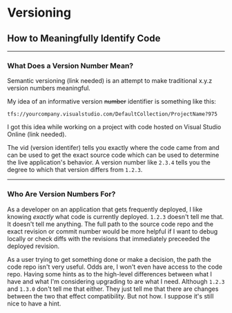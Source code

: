 # Versioning

## How to Meaningfully Identify Code

---

### What Does a Version Number Mean?

Semantic versioning (link needed) is an attempt to make traditional x.y.z version numbers meaningful.

My idea of an informative version <s>number</s> identifier is something like this:

```
tfs://yourcompany.visualstudio.com/DefaultCollection/ProjectName?975
```

I got this idea while working on a project with code hosted on Visual Studio Online (link needed).

The vid (version identifer) tells you exactly where the code came from and can be used to get the exact source code which can be used to determine the live application's behavior. A version number like `2.3.4` tells you the degree to which that version differs from `1.2.3`.

---

### Who Are Version Numbers For?

As a developer on an application that gets frequently deployed, I like knowing *exactly* what code is currently deployed. `1.2.3` doesn't tell me that. It doesn't tell me anything. The full path to the source code repo and the exact revision or commit number would be more helpful if I want to debug locally or check diffs with the revisions that immediately preceeded the deployed revision.

As a user trying to get something done or make a decision, the path the code repo isn't very useful. Odds are, I won't even have access to the code repo. Having some hints as to the high-level differences between what I have and what I'm considering upgrading to are what I need. Although `1.2.3` and `1.3.0` don't tell me that either. They just tell me that there are changes between the two that effect compatibility. But not how. I suppose it's still nice to have a hint.